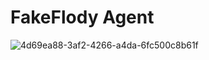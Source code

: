 # FakeFlody Agent

![4d69ea88-3af2-4266-a4da-6fc500c8b61f](https://github.com/floatic-unicorn/fakeflody-agent/assets/55500108/569b76a4-ac2e-4bd1-b91f-2ae3a0385f98)

